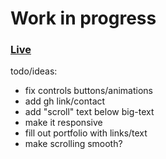
# Work in progress </br>
### [Live](https://farel.netlify.com/) </br>


todo/ideas:  </br>
- fix controls buttons/animations </br>
- add gh link/contact  </br>
- add "scroll" text below big-text </br>
- make it responsive </br>
- fill out portfolio with links/text </br>
- make scrolling smooth? </br>
